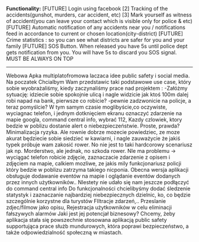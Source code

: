 <b>Functionality:</b>
[FUTURE] Login using facebook
[2] Tracking of the accidents(gunshot, murders, car accident, etc)
[3] Mark yourself as witness of accident(you can leave your contact which is visible only for police & etc)
[FUTURE] Automatic notification of any accidents near you / notifications feed in accordance to current or chosen location(city-district)
[FUTURE] Crime statistics : so you can see what districts are safer for you and your family 
[FUTURE] SOS Button. When released you have 5s until police dept gets notification from you. You will have 5s to discard you SOS signal.
MUST BE ALWAYS ON TOP

<hr>


Webowa Apka multiplatofromowa laczaca idee public safety i social media. 
Na poczatek Chcialbym Wam przedstawic taki podstawowe use case, który sobie wyobrażaliśmy, kiedy zaczynaliśmy prace nad projektem :
-Załóżmy sytuację: idziecie sobie spokojnie ulicą i nagle widzicie jak ktoś 100m dalej robi napad na bank, pierwsze co robicie? 
-pewnie zadzwonicie na policje, a teraz pomyślcie? W tym samym czasie moglibyście,co oczywiste, wyciagnac telefon, 
i jednym dotknięciem ekranu oznaczyć zdarzenie na mapie googla, command central info, wybrać 112, 
Kazdy czlowiek, ktory bedzie w poblizu dostanie alert o niebezpieczeństwie. Proste, prawda? Minimalizacja ryzyka.
Ale rownie dobrze mozecie powiedziec, ze moze akurat będziecie sobie siedzieć w kawiarni, 
i nagle zauważycie że jakiś typek próbuje wam zakosić rower. No nie jest to taki hardcorowy scenariusz jak np. 
Morderstwo, ale jednak, no szkoda rower. 
NIe ma problemu -> wyciągać telefon robicie zdjęcie, zaznaczacie zdarzenie z opisem i zdjęciem na mapie, calkiem mozliwe, 
ze jakis mily funkcjonariusz policji który bedzie w poblizu zatrzyma takiego  nicponia.
Obecna wersja aplikacji obsługuje dodawanie eventów na mapie i oglądanie eventów dodanych przez innych użytkowników.. 
NIestety nie udało się nam jeszcze podłączyć do command central info
Do funkcjonalności chcielibyśmy dodać śledzenie statystyk i zaznaczanie najbardziej niebezpiecznych dzielnic, ko, 
co będzie szczególnie korzystne dla turystów  FIltracje zdarzeń,.. Przeslanie zdjec/filmow jako opisu, 
Rejestracja użytkowników w celu eliminacji fałszywych alarmów
Jaki jest jej potencjał biznesowy? 
Chcemy, żeby aplikacja stała się powszechnie stosowana aplikacją public safеty supportująca prace służb mundurowych,
która poprawi bezpieczeństwo, a także odpowiedzialność społeczną w miastach.
